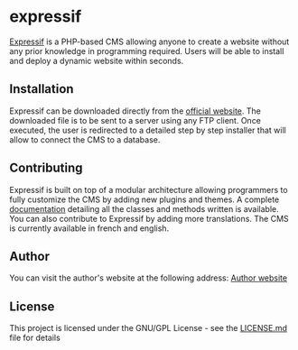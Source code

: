 # expressif

[Expressif](http://expressif.000webhostapp.com/) is a PHP-based CMS allowing anyone to create a website without any prior knowledge in programming required. Users will be able to install and deploy a dynamic website within seconds.

## Installation

Expressif can be downloaded directly from the [official website](http://expressif.000webhostapp.com/). The downloaded file is to be sent to a server using any FTP client. Once executed, the user is redirected to a detailed step by step installer that will allow to connect the CMS to a database.

## Contributing

Expressif is built on top of a modular architecture allowing programmers to fully customize the CMS by adding new plugins and themes. A complete [documentation](http://joeyhelou.com/expressif/zirkon/docs/index.html) detailing all the classes and methods written is available.
You can also contribute to Expressif by adding more translations. The CMS is currently available in french and english.

## Author

You can visit the author's website at the following address: [Author website](http://joeyhelou.com)

## License

This project is licensed under the GNU/GPL License - see the [LICENSE.md](https://github.com/jhelou96/expressif/blob/master/LICENSE) file for details

